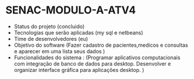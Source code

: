 # SENAC-MODULO-A-ATV4
* Status do projeto (concluido)
* Tecnologias que serão aplicadas (my sql e netbeans)
* Time de desenvolvedores (eu)
* Objetivo do software (Fazer cadastro de pacientes,medicos e consultas e aparecer em uma lista seus dados )
* Funcionalidades do sistema :
(Programar aplicativos computacionais com integração de banco de dados para desktop.
Desenvolver e organizar interface gráfica para aplicações desktop.
 )
